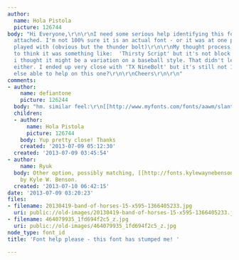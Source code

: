 ```yaml
---
author:
  name: Hola Pistola
  picture: 126744
body: "Hi Everyone,\r\n\r\nI need some serious help identifying this font in the photos
  attached. I'm not 100% sure it is an actual font - or it was at one point and then
  played with (obvious but the thunder bolt)\r\n\r\nMy thought process lead me to
  to think it was something like:  'Thirsty Script' but it's not block enough. Then
  i thought it might be a variation on a baseball style. That didn't lead anywhere
  either. I ended up very close with 'TX NineBolt' but it's still not 100% \r\n\r\nAnyone
  else able to help on this one?\r\n\r\nCheers\r\n\r\n"
comments:
- author:
    name: defiantone
    picture: 126244
  body: "hm. similar feel:\r\n[[http://www.myfonts.com/fonts/aawm/slantblaze-pro/|Slantblaze]]"
  children:
  - author:
      name: Hola Pistola
      picture: 126744
    body: Yup pretty close! Thanks
    created: '2013-07-09 05:12:30'
  created: '2013-07-09 03:45:54'
- author:
    name: Ryuk
  body: Other option, possibly matching, [[http://fonts.kylewaynebenson.com/millie|Millie]]
    by Kyle W. Benson.
  created: '2013-07-10 06:42:15'
date: '2013-07-09 03:20:23'
files:
- filename: 20130419-band-of-horses-15-x595-1366405233.jpg
  uri: public://old-images/20130419-band-of-horses-15-x595-1366405233.jpg
- filename: 464079935_1fd694f2c5_z.jpg
  uri: public://old-images/464079935_1fd694f2c5_z.jpg
node_type: font_id
title: 'Font help please - this font has stumped me! '

---
```

